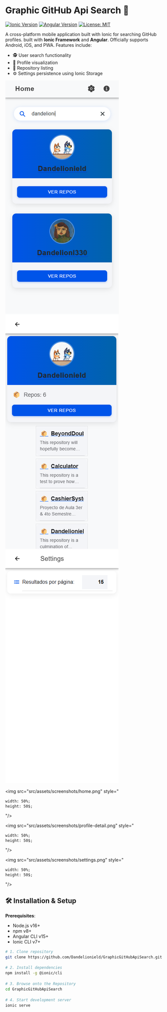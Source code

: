 # Graphic GitHub Api Search 🚀

[![Ionic Version](https://img.shields.io/badge/Ionic-7.1-blue.svg)](https://ionicframework.com/)
[![Angular Version](https://img.shields.io/badge/Angular-16.2-red.svg)](https://angular.io/)
[![License: MIT](https://img.shields.io/badge/License-MIT-yellow.svg)](https://opensource.org/licenses/MIT)

A cross-platform mobile application built with Ionic for searching GitHub profiles. built with **Ionic Framework** and **Angular**. Officially supports Android, iOS, and PWA. Features include:

- 🕵️ User search functionality
- 👤 Profile visualization
- 📂 Repository listing
- ⚙️ Settings persistence using Ionic Storage

![Screenshot - Home](src/assets/screenshots/home.png) ![Screenshot - Profile Details](src/assets/screenshots/profile-detail.png) ![Screenshot - Settings](src/assets/screenshots/settings.png)

<img src="src/assets/screenshots/home.png" style="

	width: 50%;
	height: 50$;

"/>

<img src="src/assets/screenshots/profile-detail.png" style="

	width: 50%;
	height: 50$;

"/>

<img src="src/assets/screenshots/settings.png" style="

	width: 50%;
	height: 50$;

"/>

## 🛠 Installation & Setup

**Prerequisites**:  
- Node.js v16+
- npm v8+
- Angular CLI v15+
- Ionic CLI v7+

```bash
# 1. Clone repository
git clone https://github.com/Dandelionield/GraphicGitHubApiSearch.git

# 2. Install dependencies
npm install -g @ionic/cli

# 3. Browse onto the Repository
cd GraphicGitHubApiSearch

# 4. Start development server
ionic serve